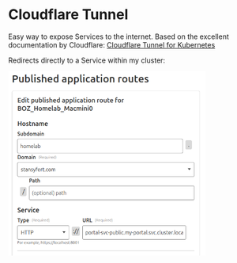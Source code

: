 # Cloudflare Tunnel

Easy way to expose Services to the internet.
Based on the excellent documentation by Cloudflare: [Cloudflare Tunnel for Kubernetes](https://developers.cloudflare.com/cloudflare-one/connections/connect-networks/deployment-guides/kubernetes/)

Redirects directly to a Service within my cluster:

[<img src="../../images/cloudflare-tunnel-route.png" width="400" />]()

